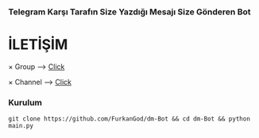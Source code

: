 ### Telegram Karşı Tarafın Size Yazdığı Mesajı Size Gönderen Bot

# İLETİŞİM

× Group --> [Click](https://t.me/MajesteSohbet)

× Channel --> [Click](https://t.me/illegalchecker) 

### Kurulum 

``
git clone https://github.com/FurkanGod/dm-Bot && cd dm-Bot && python main.py
``
